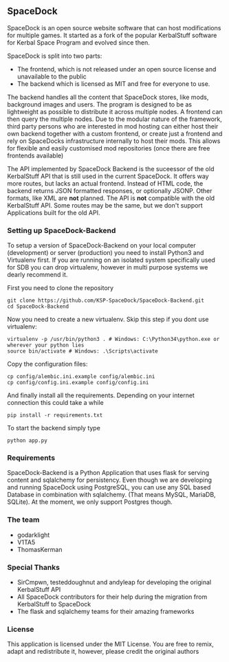 ## SpaceDock
SpaceDock is an open source website software that can host modifications for multiple games. It started as a fork of the popular KerbalStuff software for Kerbal Space Program and evolved since then.

SpaceDock is split into two parts:
* The frontend, which is not released under an open source license and unavailable to the public
* The backend which is licensed as MIT and free for everyone to use.

The backend handles all the content that SpaceDock stores, like mods, background images and users. The program is designed to be as lightweight as possible to distribute it across multiple nodes. A frontend can then query the multiple nodes. Due to the modular nature of the framework, third party persons who are interested in mod hosting can either host their own backend together with a custom frontend, or create just a frontend and rely on SpaceDocks infrastructure internally to host their mods. This allows for flexible and easily customised mod repositories (once there are free frontends available)

The API implemented by SpaceDock Backend is the suceessor of the old KerbalStuff API that is still used in the current SpaceDock. It offers way more routes, but lacks an actual frontend. Instead of HTML code, the backend returns JSON formatted responses, or optionally JSONP. Other formats, like XML are **not** planned. The API is **not** compatible with the old KerbalStuff API. Some routes may be the same, but we don't support Applications built for the old API.

### Setting up SpaceDock-Backend
To setup a version of SpaceDock-Backend on your local computer (development) or server (production) you need to install Python3 and Virtualenv first. If you are running on an isolated system specifically used for SDB you can drop virtualenv, however in multi purpose systems we dearly recommend it.

First you need to clone the repository
```
git clone https://github.com/KSP-SpaceDock/SpaceDock-Backend.git
cd SpaceDock-Backend
```

Now you need to create a new virtualenv. Skip this step if you dont use virtualenv:
```
virtualenv -p /usr/bin/python3 . # Windows: C:\Python34\python.exe or wherever your python lies
source bin/activate # Windows: .\Scripts\activate
```

Copy the configuration files:
```
cp config/alembic.ini.example config/alembic.ini
cp config/config.ini.example config/config.ini
```

And finally install all the requirements. Depending on your internet connection this could take a while
```
pip install -r requirements.txt
```

To start the backend simply type
```
python app.py
```

### Requirements
SpaceDock-Backend is a Python Application that uses flask for serving content and sqlalchemy for persistency. Even though we are developing and running SpaceDock using PostgreSQL, you can use any SQL based Database in combination with sqlalchemy. (That means MySQL, MariaDB, SQLite). At the moment, we only support Postgres though.

### The team
* godarklight
* V1TA5
* ThomasKerman

### Special Thanks
* SirCmpwn, testeddoughnut and andyleap for developing the original KerbalStuff API
* All SpaceDock contributors for their help during the migration from KerbalStuff to SpaceDock
* The flask and sqlalchemy teams for their amazing frameworks

### License
This application is licensed under the MIT License. You are free to remix, adapt and redistribute it, however, please credit the original authors